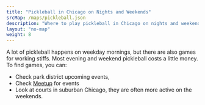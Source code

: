 ```yaml
---
title: "Pickleball in Chicago on Nights and Weekends"
srcMap: /maps/pickleball.json
description: "Where to play pickleball in Chicago on nights and weekends."
layout: "no-map"
weight: 8
---
```


A lot of pickleball happens on weekday mornings, but there are also games for working stiffs. Most evening and weekend pickleball costs a little money. To find games, you can:

- Check park district upcoming events, 
- Check [Meetup](https://www.meetup.com/find/?slug=pickleball-in-chicago&keywords=pickleball&source=EVENTS&location=us--il--Chicago) for events
- Look at courts in suburban Chicago, they are often more active on the weekends.
